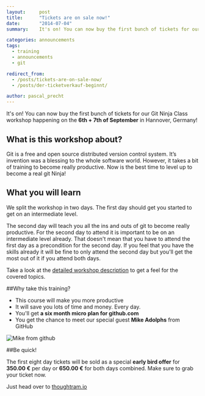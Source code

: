```yaml
---
layout:     post
title:      "Tickets are on sale now!"
date:       "2014-07-04"
summary:    It's on! You can now buy the first bunch of tickets for our Git Ninja Class workshop in Hannover, Germany!

categories: announcements
tags:
  - training
  - announcements
  - git

redirect_from:
  - /posts/tickets-are-on-sale-now/
  - /posts/der-ticketverkauf-beginnt/

author: pascal_precht
---
```


It's on! You can now buy the first bunch of tickets for our Git Ninja Class workshop happening on the **6th + 7th of September** in Hannover, Germany!

## What is this workshop about?

Git is a free and open source distributed version control system. It’s invention was a blessing to the whole software world. However, it takes a bit of training to become really productive. Now is the best time to level up to become a real git Ninja!

## What you will learn

We split the workshop in two days. The first day should get you started to get on an intermediate level. 

The second day will teach you all the ins and outs of git to become really productive. For the second day to attend it is important to be on an intermediate level already. That doesn't mean that you have to attend the first day as a precondition for the second day. If you feel that you have the skills already it will be fine to only attend the second day but you'll get the most out of it if you attend both days. 

Take a look at the [detailed workshop description](http://thoughtram.io/#trainings) to get a feel for the covered topics.

##Why take this training?

- This course will make you more productive
- It will save you lots of time and money. Every day.
- You'll get **a six month micro plan for github.com**
- You get the chance to meet our special guest **Mike Adolphs** from GitHub

![Mike from github](http://thoughtram.io/images/9328f926.mike.png)

##Be quick!

The first eight day tickets will be sold as a special **early bird offer** for **350.00 €** per day or **650.00 €** for both days combined. Make sure to grab your ticket now.

Just head over to [thoughtram.io](http://thoughtram.io/#trainings)
